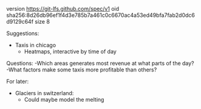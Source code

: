 version https://git-lfs.github.com/spec/v1
oid sha256:8d26db96ef1f4d3e785b7a461c0c6670ac4a53ed49bfa7fab2d0dc6d9129c64f
size 8

Suggestions:

- Taxis in chicago
    - Heatmaps, interactive by time of day
    
Questions:
-Which areas generates most revenue at what parts of the day?
-What factors make some taxis more profitable than others?
    
    
    
For later:
- Glaciers in switzerland:
    - Could maybe model the melting
